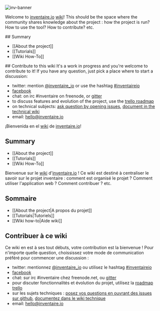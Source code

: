 <!-- LANG:EN -->

![inv-banner](https://inventaire.io/img/560x560/a703e4c65a44dab0e9086722ac296)

Welcome to [inventaire.io](https://inventaire.io) [wiki](https://en.wikipedia.org/wiki/Wiki)! This should be the space where the community shares knowledge about the project : how the project is run? How to use the tool? How to contribute? etc.

## Summary
* [[About the project]]
* [[Tutorials]]
* [[Wiki How-To]]

## Contribute to this wiki
It's a work in progress and you're welcome to contribute to it! If you have any question, just pick a place where to start a discussion:
* twitter: mention [@inventaire_io](http://twitter.com/inventaire_io) or use the hashtag [#inventaireio](https://twitter.com/search?q=%23inventaireio)
* [facebook](http://facebook.com/inventaire.io/)
* chat: on irc #inventaire on freenode, or [gitter](http://gitter.im/inventaire/inventaire)
* to discuss features and evolution of the project, use the [trello roadmap](https://trello.com/b/0lKcsZDj/inventaire-roadmap)
* on technical subjects: [ask question by opening issues](https://github.com/inventaire/inventaire/issues), [document in the technical wiki](https://github.com/inventaire/inventaire/wiki)
* email: hello@inventaire.io

<!-- LANG:ES, title="Inicio" -->

¡Bienvenida en el [wiki](https://es.wikipedia.org/wiki/Wiki) de [inventaire.io](https://inventaire.io)!

## Summary
* [[About the project]]
* [[Tutorials]]
* [[Wiki How-To]]

<!-- LANG:FR, title="Accueil" -->

Bienvenue sur le [wiki](https://fr.wikipedia.org/wiki/Wiki) d'[inventaire.io](https://inventaire.io) ! Ce wiki est destiné à centraliser le savoir sur le projet inventaire : comment est organisé le projet ? Comment utiliser l'application web ? Comment contribuer ? etc.

## Sommaire
* [[About the project|A propos du projet]]
* [[Tutorials|Tutoriels]]
* [[Wiki how-to|Aide wiki]]

## Contribuer à ce wiki
Ce wiki en est à ses tout débuts, votre contribution est la bienvenue ! Pour n'importe quelle question, choississez votre mode de communication préféré pour commencer une discussion :
* twitter: mentionnez [@inventaire_io](http://twitter.com/inventaire_io) ou utilisez le hashtag [#inventaireio](https://twitter.com/search?q=%23inventaireio)
* [facebook](http://facebook.com/inventaire.io/)
* chat: sur irc #inventaire chez freenode.net, ou [gitter](http://gitter.im/inventaire/inventaire)
* pour discuter fonctionnalités et évolution du projet, utilisez la [roadmap trello](https://trello.com/b/0lKcsZDj/inventaire-roadmap)
* sur les sujets techniques : [posez vos questions en ouvrant des issues sur github](https://github.com/inventaire/inventaire/issues), [documentez dans le wiki technique](https://github.com/inventaire/inventaire/wiki)
* email: hello@inventaire.io